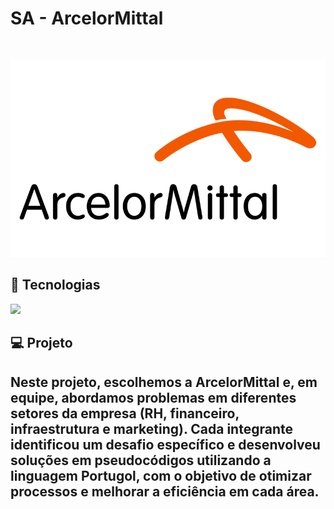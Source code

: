 <p aling="center">
    <h1>SA - ArcelorMittal</h1>
</p>
<br/>

<p aling="center">
    <img src="/assest/ArcelorMittallogopng_62a9b4c315f3a.png" alt="#">
</p>

## 🚀 Tecnologias

<p align="left"> 
 <img src="https://img.shields.io/badge/HTML5-E34F26?style=for-the-badge&logo=html5&logoColor=white"/>


## 💻 Projeto

<p align="left"> 
    <h2>Neste projeto, escolhemos a ArcelorMittal e, em equipe, abordamos problemas em diferentes setores da empresa (RH, financeiro, infraestrutura e marketing). Cada integrante identificou um desafio específico e desenvolveu soluções em pseudocódigos utilizando a linguagem Portugol, com o objetivo de otimizar processos e melhorar a eficiência em cada área.</h2>
</p>

 
